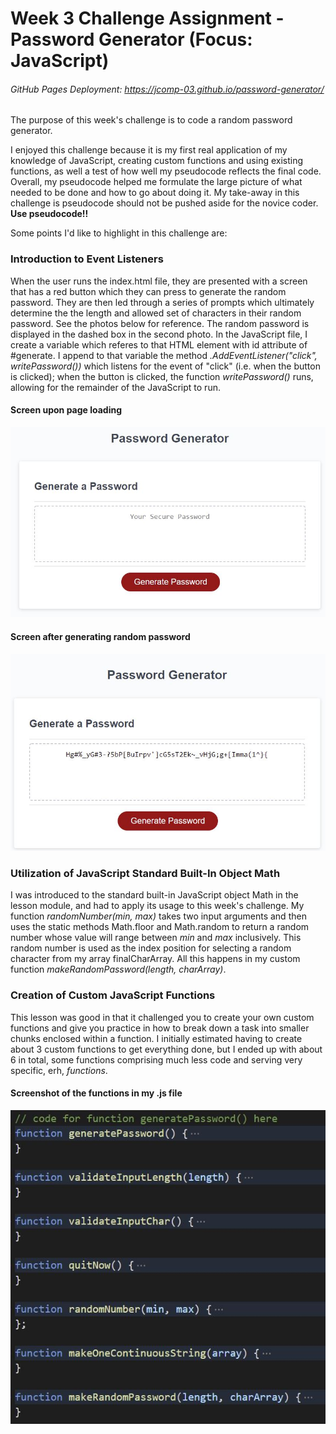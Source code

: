 # Week 3 Challenge Assignment - Password Generator (Focus: JavaScript)
###### GitHub Pages Deployment: https://jcomp-03.github.io/password-generator/

The purpose of this week's challenge is to code a random password generator.

I enjoyed this challenge because it is my first real application of my knowledge of JavaScript, creating custom functions and using existing functions, as well a test of how well my pseudocode reflects the final code. Overall, my pseudocode helped me formulate the large picture of what needed to be done and how to go about doing it. My take-away in this challenge is pseudocode should not be pushed aside for the novice coder. **Use pseudocode!!**

Some points I'd like to highlight in this challenge are:

### Introduction to Event Listeners
When the user runs the index.html file, they are presented with a screen that has a red button which they can press to generate the random password. They are then led through a series of prompts which ultimately determine the the length and allowed set of characters in their random password. See the photos below for reference. The random password is displayed in the dashed box in the second photo. In the JavaScript file, I create a variable which referes to that HTML element with id attribute of #generate. I append to that variable the method *.AddEventListener("click", writePassword())* which listens for the event of "click" (i.e. when the button is clicked); when the button is clicked, the function *writePassword()* runs, allowing for the remainder of the JavaScript to run.

#### Screen upon page loading
![Screen on loading](/assets/images/HTML-screen-capture.JPG)
#### Screen after generating random password
![Screen after pressing red button and generating password](/assets/images/HTML-output-password.JPG)

### Utilization of JavaScript Standard Built-In Object Math
I was introduced to the standard built-in JavaScript object Math in the lesson module, and had to apply its usage to this week's challenge.
My function *randomNumber(min, max)* takes two input arguments and then uses the static methods Math.floor and Math.random to return a random number whose value will range between *min* and *max* inclusively. This random number is used as the index position for selecting a random character from my array finalCharArray. All this happens in my custom function *makeRandomPassword(length, charArray)*.

### Creation of Custom JavaScript Functions
This lesson was good in that it challenged you to create your own custom functions and give you practice in how to break down a task into smaller chunks enclosed within a function. I initially estimated having to create about 3 custom functions to get everything done, but I ended up with about 6 in total, some functions comprising much less code and serving very specific, erh, *functions*.

#### Screenshot of the functions in my .js file
![List of functions used in developing JavaScript app](/assets/images/functions-used-in-code.JPG)
